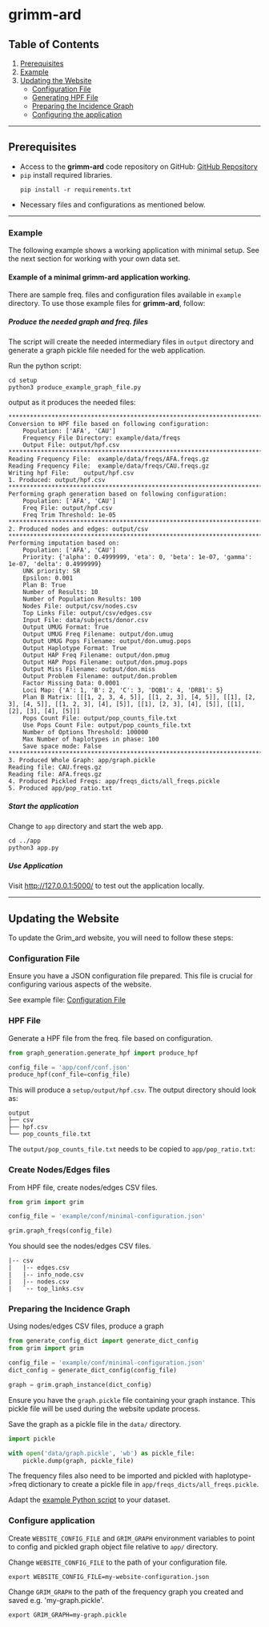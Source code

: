 # grimm-ard

## Table of Contents

1. [Prerequisites](#prerequisites)
2. [Example](#example)
3. [Updating the Website](#updating-the-website)
    - [Configuration File](#configuration-file)
    - [Generating HPF File](#hpf-file)
    - [Preparing the Incidence Graph](#preparing-the-incidence-graph)
    - [Configuring the application](#configure-app)
---

## Prerequisites<a name="prerequisites"></a>

- Access to the **grimm-ard** code repository on
  GitHub: [GitHub Repository](https://github.com/nmdp-bioinformatics/grimm-ard)
- `pip` install required libraries.
    ```
    pip install -r requirements.txt
    ```
- Necessary files and configurations as mentioned below.

---
### Example<a name="example"></a>

The following example shows a working application with minimal setup. See the next section for working with your own data set. 

#### Example of a minimal **grimm-ard** application working.

There are sample freq. files and configuration files available in `example` directory. To use those example files for **grimm-ard**, follow:

##### Produce the needed graph and freq. files

The script will create the needed intermediary files in `output` directory and generate a graph pickle file needed for
the web application.

Run the python script:

```
cd setup
python3 produce_example_graph_file.py
```

output as it produces the needed files:

```
****************************************************************************************************
Conversion to HPF file based on following configuration:
	Population: ['AFA', 'CAU']
	Frequency File Directory: example/data/freqs
	Output File: output/hpf.csv
****************************************************************************************************
Reading Frequency File:	 example/data/freqs/AFA.freqs.gz
Reading Frequency File:	 example/data/freqs/CAU.freqs.gz
Writing hpf File:	 output/hpf.csv
1. Produced: output/hpf.csv
****************************************************************************************************
Performing graph generation based on following configuration:
	Population: ['AFA', 'CAU']
	Freq File: output/hpf.csv
	Freq Trim Threshold: 1e-05
****************************************************************************************************
2. Produced nodes and edges: output/csv
****************************************************************************************************
Performing imputation based on:
	Population: ['AFA', 'CAU']
	Priority: {'alpha': 0.4999999, 'eta': 0, 'beta': 1e-07, 'gamma': 1e-07, 'delta': 0.4999999}
	UNK priority: SR
	Epsilon: 0.001
	Plan B: True
	Number of Results: 10
	Number of Population Results: 100
	Nodes File: output/csv/nodes.csv
	Top Links File: output/csv/edges.csv
	Input File: data/subjects/donor.csv
	Output UMUG Format: True
	Output UMUG Freq Filename: output/don.umug
	Output UMUG Pops Filename: output/don.umug.pops
	Output Haplotype Format: True
	Output HAP Freq Filename: output/don.pmug
	Output HAP Pops Filename: output/don.pmug.pops
	Output Miss Filename: output/don.miss
	Output Problem Filename: output/don.problem
	Factor Missing Data: 0.0001
	Loci Map: {'A': 1, 'B': 2, 'C': 3, 'DQB1': 4, 'DRB1': 5}
	Plan B Matrix: [[[1, 2, 3, 4, 5]], [[1, 2, 3], [4, 5]], [[1], [2, 3], [4, 5]], [[1, 2, 3], [4], [5]], [[1], [2, 3], [4], [5]], [[1], [2], [3], [4], [5]]]
	Pops Count File: output/pop_counts_file.txt
	Use Pops Count File: output/pop_counts_file.txt
	Number of Options Threshold: 100000
	Max Number of haplotypes in phase: 100
	Save space mode: False
****************************************************************************************************
3. Produced Whole Graph: app/graph.pickle
Reading file: CAU.freqs.gz
Reading file: AFA.freqs.gz
4. Produced Pickled Freqs: app/freqs_dicts/all_freqs.pickle
5. Produced app/pop_ratio.txt
```

##### Start the application

Change to `app` directory and start the web app.

```
cd ../app
python3 app.py
```

##### Use Application

Visit http://127.0.0.1:5000/ to test out the application locally.

---

## Updating the Website<a name="updating-the-website"></a>

To update the Grim_ard website, you will need to follow these steps:

### Configuration File<a name="configuration-file"></a>

Ensure you have a JSON configuration file prepared. This file is crucial for configuring various aspects of the website.

See example file: [Configuration File](example/conf/minimal-configuration.json)

### HPF File<a name="hpf-file"></a>

Generate a HPF file from the freq. file based on configuration.

```python
from graph_generation.generate_hpf import produce_hpf

config_file = 'app/conf/conf.json'
produce_hpf(conf_file=config_file)
```

This will produce a `setup/output/hpf.csv`. The output directory should look as:

```
output
├── csv
├── hpf.csv
└── pop_counts_file.txt
```

The `output/pop_counts_file.txt` needs to be copied to `app/pop_ratio.txt`:

### Create Nodes/Edges files

From HPF file, create nodes/edges CSV files.

```python
from grim import grim

config_file = 'example/conf/minimal-configuration.json'

grim.graph_freqs(config_file)
```

You should see the nodes/edges CSV files.
```
|-- csv
|   |-- edges.csv
|   |-- info_node.csv
|   |-- nodes.csv
|   `-- top_links.csv

```

### Preparing the Incidence Graph<a name="preparing-the-incidence-graph"></a>

Using nodes/edges CSV files, produce a graph

```python
from generate_config_dict import generate_dict_config
from grim import grim

config_file = 'example/conf/minimal-configuration.json'
dict_config = generate_dict_config(config_file)

graph = grim.graph_instance(dict_config)
```

Ensure you have the `graph.pickle` file containing your graph instance. This pickle file will be used during the website
update process.

Save the graph as a pickle file in the `data/` directory.

```python
import pickle

with open('data/graph.pickle', 'wb') as pickle_file:
    pickle.dump(graph, pickle_file)
```

The frequency files also need to be imported and pickled with haplotype->freq dictionary to create a pickle file
in `app/freqs_dicts/all_freqs.pickle`.

Adapt the [example Python script](#example-of-a-minimal-grimm-ard-application-working) to your dataset.

### Configure application<a name="configure-app"></a>

Create `WEBSITE_CONFIG_FILE` and `GRIM_GRAPH` environment variables to point to config and pickled graph object file
relative to `app/` directory.

Change `WEBSITE_CONFIG_FILE` to the path of your configuration file.

```
export WEBSITE_CONFIG_FILE=my-website-configuration.json
```

Change `GRIM_GRAPH` to the path of the frequency graph you created and saved e.g. 'my-graph.pickle'.

```
export GRIM_GRAPH=my-graph.pickle
```

